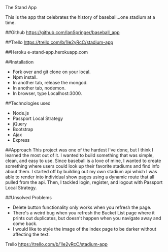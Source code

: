 The Stand App

This is the app that celebrates the history of baseball...one stadium 
at a time.

##Github
https://github.com/IanSpringer/baseball_app

##Trello
https://trello.com/b/1le2yRcC/stadium-app

##Heroku
e-stand-app.herokuapp.com

##Installation
* Fork over and git clone on your local.
* Npm install.
* In another tab, release the mongod.
* In another tab, nodemon.
* In browser, type Localhost:3000.



##Technologies used
* Node.js
* Passport Local Strategy
* jQuery
* Bootstrap
* Ajax
* Express

##Approach
This project was one of the hardest I've done, but I think I learned the most out of it. I wanted to build something that was simple, clean, and easy to use. Since baseball is a love of mine, I wanted to create something where users could look up their favorite stadiums and find info about them. I started off by building out my own stadium api which I was able to render into individual show pages using a dynamic route that all pulled from the api. Then, I tackled login, register, and logout with Passport Local Strategy. 

##Unsolved Problems
* Delete button functionality only works when you refresh the page.
* There's a weird bug when you refresh the Bucket List page where it prints out duplicates, but doesn't happen when you navigate away and come back.
* I would like to style the image of the index page to be darker without affecting the text. 




Trello
https://trello.com/b/1le2yRcC/stadium-app 
